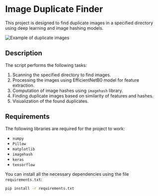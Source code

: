 # Image Duplicate Finder

This project is designed to find duplicate images in a specified directory using deep learning and image hashing models.

![Example of duplicate images](images/example_duplicates.jpg)

## Description

The script performs the following tasks:
1. Scanning the specified directory to find images.
2. Processing the images using EfficientNetB0 model for feature extraction.
3. Computation of image hashes using `imagehash` library.
4. Finding duplicate images based on similarity of features and hashes.
5. Visualization of the found duplicates.

## Requirements

The following libraries are required for the project to work:

- `numpy`
- `Pillow`
- `matplotlib`
- `imagehash`
- `keras`
- `tensorflow`

You can install all the necessary dependencies using the file `requirements.txt`:

```bash
pip install -r requirements.txt
